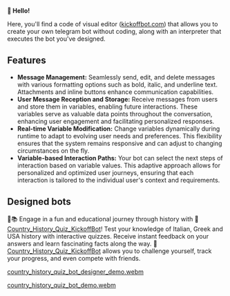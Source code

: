 **👋 Hello!**

Here, you'll find a code of visual editor ([kickoffbot.com](https://www.kickoffbot.com)) that allows you to create your own telegram bot without coding, along with an interpreter that executes the bot you've designed.

## Features

- **Message Management:** Seamlessly send, edit, and delete messages with various formatting options such as bold, italic, and underline text. Attachments and inline buttons enhance communication capabilities.
- **User Message Reception and Storage:** Receive messages from users and store them in variables, enabling future interactions. These variables serve as valuable data points throughout the conversation, enhancing user engagement and facilitating personalized responses.
- **Real-time Variable Modification:** Change variables dynamically during runtime to adapt to evolving user needs and preferences. This flexibility ensures that the system remains responsive and can adjust to changing circumstances on the fly.
- **Variable-based Interaction Paths:** Your bot can select the next steps of interaction based on variable values. This adaptive approach allows for personalized and optimized user journeys, ensuring that each interaction is tailored to the individual user's context and requirements.

## Designed bots

🚀📚 Engage in a fun and educational journey through history with 🤖 [Country_History_Quiz_KickoffBot](https://t.me/Country_History_Quiz_KickoffBot)! Test your knowledge of Italian, Greek and USA history with interactive quizzes. Receive instant feedback on your answers and learn fascinating facts along the way. 🤖[Country_History_Quiz_KickoffBot](https://t.me/Country_History_Quiz_KickoffBot) allows you to challenge yourself, track your progress, and even compete with friends.

[country_history_quiz_bot_designer_demo.webm](https://github.com/03leg/KickOffBot.com/assets/91701505/4ab0eee5-f9cf-44ac-a369-b43f289f3d28)

[country_history_quiz_bot_demo.webm](https://github.com/03leg/KickOffBot.com/assets/91701505/131b8c08-0328-4315-a4a9-3aad57b89cc0)
